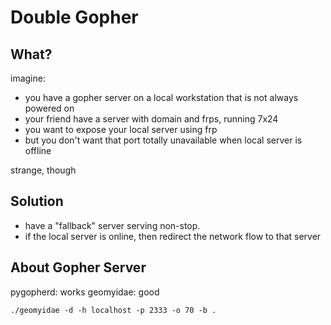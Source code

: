 # Double Gopher

## What?
imagine:
- you have a gopher server on a local workstation that is not always powered on
- your friend have a server with domain and frps, running 7x24
- you want to expose your local server using frp
- but you don't want that port totally unavailable when local server is offline

strange, though

## Solution
- have a "fallback" server serving non-stop.
- if the local server is online, then redirect the network flow to that server

## About Gopher Server
pygopherd: works
geomyidae: good

```shell
./geomyidae -d -h localhost -p 2333 -o 70 -b .
```
